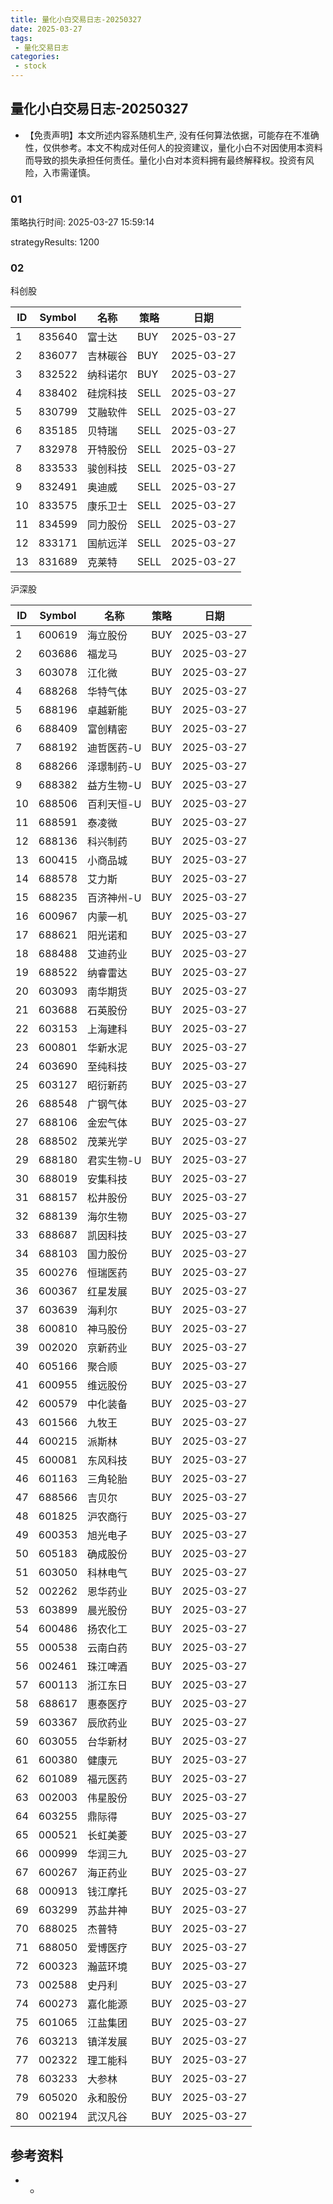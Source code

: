 ```yaml
---
title: 量化小白交易日志-20250327
date: 2025-03-27
tags:
 - 量化交易日志
categories: 
 - stock
---
```


## 量化小白交易日志-20250327

- 【免责声明】本文所述内容系随机生产, 没有任何算法依据，可能存在不准确性，仅供参考。本文不构成对任何人的投资建议，量化小白不对因使用本资料而导致的损失承担任何责任。量化小白对本资料拥有最终解释权。投资有风险，入市需谨慎。

### 01

策略执行时间: 2025-03-27 15:59:14

strategyResults: 1200

### 02

科创股

|ID|Symbol|名称|策略|日期|
| ---- | ---- | ---- | ---- | ---- |
|1|835640|富士达|BUY|2025-03-27|
|2|836077|吉林碳谷|BUY|2025-03-27|
|3|832522|纳科诺尔|BUY|2025-03-27|
|4|838402|硅烷科技|SELL|2025-03-27|
|5|830799|艾融软件|SELL|2025-03-27|
|6|835185|贝特瑞|SELL|2025-03-27|
|7|832978|开特股份|SELL|2025-03-27|
|8|833533|骏创科技|SELL|2025-03-27|
|9|832491|奥迪威|SELL|2025-03-27|
|10|833575|康乐卫士|SELL|2025-03-27|
|11|834599|同力股份|SELL|2025-03-27|
|12|833171|国航远洋|SELL|2025-03-27|
|13|831689|克莱特|SELL|2025-03-27|

沪深股

|ID|Symbol|名称|策略|日期|
| ---- | ---- | ---- | ---- | ---- |
|1|600619|海立股份|BUY|2025-03-27|
|2|603686|福龙马|BUY|2025-03-27|
|3|603078|江化微|BUY|2025-03-27|
|4|688268|华特气体|BUY|2025-03-27|
|5|688196|卓越新能|BUY|2025-03-27|
|6|688409|富创精密|BUY|2025-03-27|
|7|688192|迪哲医药-U|BUY|2025-03-27|
|8|688266|泽璟制药-U|BUY|2025-03-27|
|9|688382|益方生物-U|BUY|2025-03-27|
|10|688506|百利天恒-U|BUY|2025-03-27|
|11|688591|泰凌微|BUY|2025-03-27|
|12|688136|科兴制药|BUY|2025-03-27|
|13|600415|小商品城|BUY|2025-03-27|
|14|688578|艾力斯|BUY|2025-03-27|
|15|688235|百济神州-U|BUY|2025-03-27|
|16|600967|内蒙一机|BUY|2025-03-27|
|17|688621|阳光诺和|BUY|2025-03-27|
|18|688488|艾迪药业|BUY|2025-03-27|
|19|688522|纳睿雷达|BUY|2025-03-27|
|20|603093|南华期货|BUY|2025-03-27|
|21|603688|石英股份|BUY|2025-03-27|
|22|603153|上海建科|BUY|2025-03-27|
|23|600801|华新水泥|BUY|2025-03-27|
|24|603690|至纯科技|BUY|2025-03-27|
|25|603127|昭衍新药|BUY|2025-03-27|
|26|688548|广钢气体|BUY|2025-03-27|
|27|688106|金宏气体|BUY|2025-03-27|
|28|688502|茂莱光学|BUY|2025-03-27|
|29|688180|君实生物-U|BUY|2025-03-27|
|30|688019|安集科技|BUY|2025-03-27|
|31|688157|松井股份|BUY|2025-03-27|
|32|688139|海尔生物|BUY|2025-03-27|
|33|688687|凯因科技|BUY|2025-03-27|
|34|688103|国力股份|BUY|2025-03-27|
|35|600276|恒瑞医药|BUY|2025-03-27|
|36|600367|红星发展|BUY|2025-03-27|
|37|603639|海利尔|BUY|2025-03-27|
|38|600810|神马股份|BUY|2025-03-27|
|39|002020|京新药业|BUY|2025-03-27|
|40|605166|聚合顺|BUY|2025-03-27|
|41|600955|维远股份|BUY|2025-03-27|
|42|600579|中化装备|BUY|2025-03-27|
|43|601566|九牧王|BUY|2025-03-27|
|44|600215|派斯林|BUY|2025-03-27|
|45|600081|东风科技|BUY|2025-03-27|
|46|601163|三角轮胎|BUY|2025-03-27|
|47|688566|吉贝尔|BUY|2025-03-27|
|48|601825|沪农商行|BUY|2025-03-27|
|49|600353|旭光电子|BUY|2025-03-27|
|50|605183|确成股份|BUY|2025-03-27|
|51|603050|科林电气|BUY|2025-03-27|
|52|002262|恩华药业|BUY|2025-03-27|
|53|603899|晨光股份|BUY|2025-03-27|
|54|600486|扬农化工|BUY|2025-03-27|
|55|000538|云南白药|BUY|2025-03-27|
|56|002461|珠江啤酒|BUY|2025-03-27|
|57|600113|浙江东日|BUY|2025-03-27|
|58|688617|惠泰医疗|BUY|2025-03-27|
|59|603367|辰欣药业|BUY|2025-03-27|
|60|603055|台华新材|BUY|2025-03-27|
|61|600380|健康元|BUY|2025-03-27|
|62|601089|福元医药|BUY|2025-03-27|
|63|002003|伟星股份|BUY|2025-03-27|
|64|603255|鼎际得|BUY|2025-03-27|
|65|000521|长虹美菱|BUY|2025-03-27|
|66|000999|华润三九|BUY|2025-03-27|
|67|600267|海正药业|BUY|2025-03-27|
|68|000913|钱江摩托|BUY|2025-03-27|
|69|603299|苏盐井神|BUY|2025-03-27|
|70|688025|杰普特|BUY|2025-03-27|
|71|688050|爱博医疗|BUY|2025-03-27|
|72|600323|瀚蓝环境|BUY|2025-03-27|
|73|002588|史丹利|BUY|2025-03-27|
|74|600273|嘉化能源|BUY|2025-03-27|
|75|601065|江盐集团|BUY|2025-03-27|
|76|603213|镇洋发展|BUY|2025-03-27|
|77|002322|理工能科|BUY|2025-03-27|
|78|603233|大参林|BUY|2025-03-27|
|79|605020|永和股份|BUY|2025-03-27|
|80|002194|武汉凡谷|BUY|2025-03-27|

## 参考资料

- -